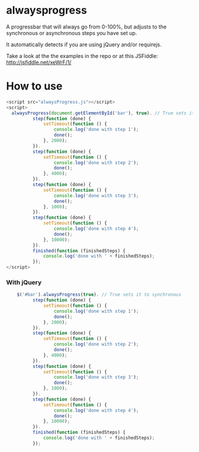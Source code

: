 alwaysprogress
==============

A progressbar that will always go from 0-100%, but adjusts to the synchronous or asynchronous steps you have set up.

It automatically detects if you are using jQuery and/or requirejs.

Take a look at the the examples in the repo or at this JSFiddle: http://jsfiddle.net/xeWrF/1/

How to use
==========

  ```javascript
  <script src="alwaysProgress.js"></script>
  <script>
    alwaysProgress(document.getElementById('bar'), true). // True sets it to synchronous
            step(function (done) {
                setTimeout(function () {
                    console.log('done with step 1');
                    done();
                }, 2000);
            }).
            step(function (done) {
                setTimeout(function () {
                    console.log('done with step 2');
                    done();
                }, 4000);
            }).
            step(function (done) {
                setTimeout(function () {
                    console.log('done with step 3');
                    done();
                }, 1000);
            }).
            step(function (done) {
                setTimeout(function () {
                    console.log('done with step 4');
                    done();
                }, 10000);
            }).
            finished(function (finishedSteps) {
                console.log('done with ' + finishedSteps);
            });
  </script>
  ```
  
### With jQuery
  ```javascript
      $('#bar').alwaysProgress(true). // True sets it to synchronous
            step(function (done) {
                setTimeout(function () {
                    console.log('done with step 1');
                    done();
                }, 2000);
            }).
            step(function (done) {
                setTimeout(function () {
                    console.log('done with step 2');
                    done();
                }, 4000);
            }).
            step(function (done) {
                setTimeout(function () {
                    console.log('done with step 3');
                    done();
                }, 1000);
            }).
            step(function (done) {
                setTimeout(function () {
                    console.log('done with step 4');
                    done();
                }, 10000);
            }).
            finished(function (finishedSteps) {
                console.log('done with ' + finishedSteps);
            });
  ```
